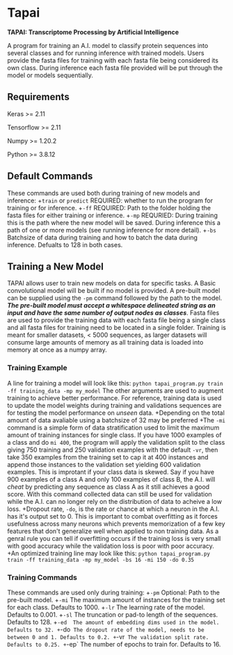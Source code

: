 # Tapai
**TAPAI: Transcriptome Processing by Artificial Intelligence**

A program for training an A.I. model to classify protein sequences into several classes and for running inference with trained models. Users provide the fasta files for training with each fasta file being considered its own class. During inference each fasta file provided will be put through the model or models sequentially.

## Requirements
Keras >= 2.11

Tensorflow >= 2.11

Numpy >= 1.20.2

Python >= 3.8.12


## Default Commands
These commands are used both during training of new models and inference:
+`train` or `predict` REQUIRED: whether to run the program for training or for inference.
+`-ff` REQUIRED: Path to the folder holding the fasta files for either training or inference.
+`-mp` REQURIED: During training this is the path where the new model will be saved. During inference this a path of one or more models (see running inference for more detail).
+`-bs` Batchsize of data during training and how to batch the data during inference. Defualts to 128 in both cases.


## Training a New Model
TAPAI allows user to train new models on data for specific tasks. A Basic convolutional model will be built if no model is provided. A pre-built model can be supplied using the `-pm` command followed by the path to the model. ***The pre-built model must accept a whitespace delineated string as an input and have the same number of output nodes as classes***. Fasta files are used to provide the training data with each fasta file being a single class and all fasta files for training need to be located in a single folder. Training is meant for smaller datasets, < 5000 sequences, as larger datasets will consume large amounts of memory as all training data is loaded into memory at once as a numpy array.


### Training Example
A line for training a model will look like this: `python tapai_program.py train -ff training_data -mp my_model` The other arguments are used to augment training to achieve better performance. For reference, training data is used to update the model weights during training and validations sequences are for testing the model performance on _unseen_ data.
+Depending on the total amount of data avaliable using a batchsize of 32 may be preferred
+The `-mi` command is a simple form of data stratification used to limit the maximum amount of training instances for single class. If you have 1000 examples of a class and do `mi 400`, the program will apply the validation split to the class giving 750 training and 250 validation examples with the default `-vr`, then take 350 examples from the training set to cap it at 400 instances and append those instances to the validation set yielding 600 validation examples. This is improtant if your class data is skewed. Say if you have 900 examples of a class A and only 100 examples of class B, the A.I. will _cheat_ by predicting any sequence as class A as it still achieves a good score. With this command collected data can still be used for validation while the A.I. can no longer rely on the distribution of data to acheive a low loss.
+Dropout rate, `-do`, is the rate or chance at which a neuron in the A.I. has it's output set to 0. This is important to combat overfitting as it forces usefulness across many neurons which prevents memorization of a few key features that don't generalize well when applied to non training data. As a genral rule you can tell if overfitting occurs if the training loss is very small with good accuracy while the validation loss is poor with poor accuracy.
+An optimized training line may look like this: `python tapai_program.py train -ff training_data -mp my_model -bs 16 -mi 150 -do 0.35`


### Training Commands
These commands are used only during training:
+`-pm` Optional: Path to the pre-built model.
+`-mi` The maximum amount of instances for the training set for each class. Defaults to 1000.
+`-lr` The learning rate of the model. Defaults to 0.001.
+`-sl` The truncation or pad-to length of the sequences. Defaults to 128. 
+`-ed  The amount of embedding dims used in the model. Defaults to 32.
+`-do` The dropout rate of the model, needs to be between 0 and 1. Defaults to 0.2.
+`-vr` The validation split rate. Defaults to 0.25.
+`-ep` The number of epochs to train for. Defaults to 16.
